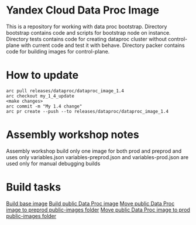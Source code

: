 # Yandex Cloud Data Proc Image
This is a repository for working with data proc bootstrap.
Directory bootstrap contains code and scripts for bootstrap node on instance.
Directory tests contains code for creating dataproc cluster without control-plane with current code and test it with behave.
Directory packer contains code for building images for control-plane.

# How to update
```
arc pull releases/dataproc/dataproc_image_1.4
arc checkout my_1_4_update
<make changes>
arc commit -m "My 1.4 change"
arc pr create --push --to releases/dataproc/dataproc_image_1.4
```

# Assembly workshop notes
Assembly workshop build only one image for both prod and preprod and uses only variables.json
variables-preprod.json and variables-prod.json are used only for manual debugging builds

# Build tasks
[Build base image](https://teamcity.aw.cloud.yandex.net/viewType.html?buildTypeId=MDB_DataprocBaseImage)
[Build public Data Proc image](https://teamcity.aw.cloud.yandex.net/viewType.html?buildTypeId=MDB_DataprocImage)
[Move public Data Proc image to preprod public-images folder](https://teamcity.aw.cloud.yandex.net/viewType.html?buildTypeId=MDB_DataprocImageMoveToPreprod)
[Move public Data Proc image to prod public-images folder](https://teamcity.aw.cloud.yandex.net/viewType.html?buildTypeId=MDB_DataprocImageMove)
